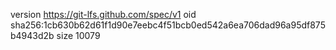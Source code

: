 version https://git-lfs.github.com/spec/v1
oid sha256:1cb630b62d61f1d90e7eebc4f51bcb0ed542a6ea706dad96a95df875b4943d2b
size 10079
